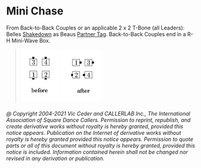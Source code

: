 
# Mini Chase

From Back-to-Back Couples or an
applicable 2 x 2 T-Bone (all Leaders):
Belles [Shakedown](../c1/shakedown.md)
as Beaus [Partner Tag](../adv/partner_tag.md).
Back-to-Back Couples end in a R-H Mini-Wave Box.

> 
> ![alt](mini_chase-1.png)
> ![alt](mini_chase-2.png)
> 
###### @ Copyright 2004-2021 Vic Ceder and CALLERLAB Inc., The International Association of Square Dance Callers. Permission to reprint, republish, and create derivative works without royalty is hereby granted, provided this notice appears. Publication on the Internet of derivative works without royalty is hereby granted provided this notice appears. Permission to quote parts or all of this document without royalty is hereby granted, provided this notice is included. Information contained herein shall not be changed nor revised in any derivation or publication.
